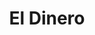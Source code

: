 ---
pid: LLP208
title: El Dinero
location_transcription: Public Museum
zipcode: '19120'
outside_phl: 
neighborhood: Logan,Olney
age: '11'
age_range: 6-13
instagram: 
image_file_name: LLP_208.jpg
proposal_transcription: The meaning of //The Money.// And talks about the person that
  has //El Dinero// is richa nd has many things of their own. Destiny!
topic: Business,Class Structure,Inequality
topic_summary: 0, 0, 0
type: Plaque
keywords_other: "$, destiny"
credit: Dialanys Manzano
image_labels: 
twitter: 
facebook: 
permalink: "/monuments/llp208/"
layout: item-page
---